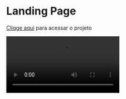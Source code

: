# Landing Page 
<p><a href="https://fernandosantos0.github.io/LandingPage-HTML-CSS/">Cliqge aqui</a> para acessar o projeto</p>

<video controls preload="metadata" autoplay loop>
    <source src="readme-vide.mkv" type="video/mkv">
</video>